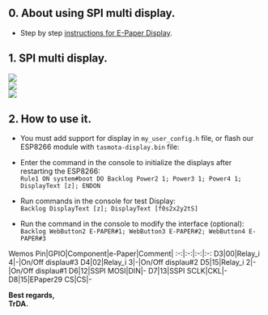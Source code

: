 ## 0. About using SPI multi display.   
 -  Step by step [instructions for E-Paper Display](https://github.com/arendst/Tasmota/discussions/11850).  

## 1. SPI multi display.

![](https://raw.githubusercontent.com/TrDA-hab/Projects/master/SPI%20multi%20display/4151.jpg)  
![](https://raw.githubusercontent.com/TrDA-hab/Projects/master/SPI%20multi%20display/4152.jpg)   
![](https://raw.githubusercontent.com/TrDA-hab/Projects/master/SPI%20multi%20display/20210917_191722.jpg)   

## 2. How to use it.  
 - You must add support for display in `my_user_config.h` file, or flash our ESP8266 module with `tasmota-display.bin` file:    

 - Enter the command in the console to initialize the displays after restarting the ESP8266:  
   `Rule1 ON system#boot DO Backlog Power2 1; Power3 1; Power4 1; DisplayText [z]; ENDON`  
 - Run commands in the console for test Display:    
   `Backlog DisplayText [z]; DisplayText [f0s2x2y2tS]`  
 - Run the command in the console to modify the interface (optional):   
   `Backlog WebButton2 E-PAPER#1; WebButton3 E-PAPER#2; WebButton4 E-PAPER#3`  

Wemos Pin|GPIO|Component|e-Paper|Сomment|
:-:|:-:|:-:|:-:
D3|00|Relay_i 4|-|On/Off displau#3
D4|02|Relay_i 3|-|On/Off displau#2
D5|15|Relay_i 2|-|On/Off displau#1
D6|12|SSPI MOSI|DIN|-
D7|13|SSPI SCLK|CKL|-
D8|15|EPaper29 CS|CS|-

**Best regards,   
TrDA.**
